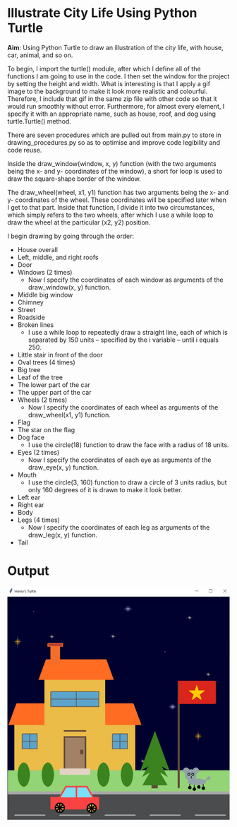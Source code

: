 # Illustrate City Life Using Python Turtle
**Aim**: Using Python Turtle to draw an illustration of the city life, with house, car, animal, and so on.

To begin, I import the turtle() module, after which I define all of the functions I am going to use in the code. I then set the window for the project by setting the height and width. What is interesting is that I apply a gif image to the background to make it look more realistic and colourful. Therefore, I include that gif in the same zip file with other code so that it would run smoothly without error. Furthermore, for almost every element, I specify it with an appropriate name, such as house, roof, and dog using turtle.Turtle() method.

There are seven procedures which are pulled out from main.py to store in drawing_procedures.py so as to optimise and improve code legibility and code reuse.

Inside the draw_window(window, x, y) function (with the two arguments being the x- and y- coordinates of the window), a short for loop is used to draw the square-shape border of the window.

The draw_wheel(wheel, x1, y1) function has two arguments being the x- and y- coordinates of the wheel. These coordinates will be specified later when I get to that part. Inside that function, I divide it into two circumstances, which simply refers to the two wheels, after which I use a while loop to draw the wheel at the particular (x2, y2) position.

I begin drawing by going through the order:
- House overall
- Left, middle, and right roofs
- Door
- Windows (2 times)  
  -  Now I specify the coordinates of each window as arguments of the draw_window(x, y) function.
- Middle big window
- Chimney</br>
- Street</br>
- Roadside</br>
- Broken lines  
  -  I use a while loop to repeatedly draw a straight line, each of which is separated by 150 units – specified by the i variable – until i equals 250.
- Little stair in front of the door
- Oval trees (4 times)
- Big tree
- Leaf of the tree
- The lower part of the car
- The upper part of the car
- Wheels (2 times)
  -  Now I specify the coordinates of each wheel as arguments of the draw_wheel(x1, y1) function.
- Flag
- The star on the flag
- Dog face
  -  I use the circle(18) function to draw the face with a radius of 18 units.
- Eyes (2 times)  
  -  Now I specify the coordinates of each eye as arguments of the draw_eye(x, y) function.
- Mouth  
  -  I use the circle(3, 160) function to draw a circle of 3 units radius, but only 160 degrees of it is drawn to make it look better.
- Left ear
- Right ear
- Body
- Legs (4 times)  
  -  Now I specify the coordinates of each leg as arguments of the draw_leg(x, y) function.
-  Tail

# Output
![The output of running main.py](assets/output.jpg)
